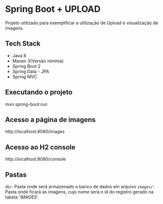 # Spring Boot + UPLOAD
Projeto utilizado para exemplificar a utilização de Upload e visualização de imagens.

## Tech Stack
* Java 8
* Maven 3(Versão mínima)
* Spring Boot 2
* Spring Data - JPA
* Spring MVC

## Executando o projeto

mvn spring-boot:run

## Acesso a página de imagens

http://localhost:8080/images

## Acesso ao H2 console

http://localhost:8080/console

## Pastas

 `db/`: Pasta onde será armazenado o banco de dados em arquivo
 `images/`: Pasta onde ficará as imagens, cujo nome será o id do registro gerado na tabela 'IMAGES'.
